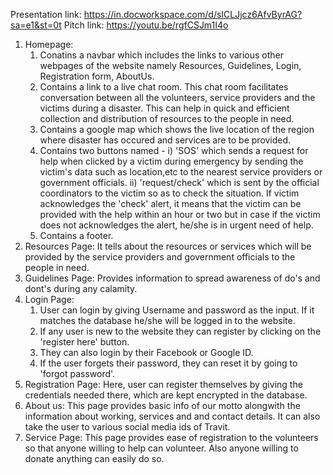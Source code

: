Presentation link: https://in.docworkspace.com/d/sICLJjcz6AfvByrAG?sa=e1&st=0t
Pitch link: https://youtu.be/rgfCSJm1I4o


1. Homepage:
   1) Conatins a navbar which includes the links to various other webpages of the website namely Resources, Guidelines, Login, Registration form, AboutUs.
   2) Contains a link to a live chat room. This chat room facilitates conversation between all the volunteers, service providers and the victims during a disaster. 
      This can help in quick and efficient collection and distribution of resources to the people in need.
   3) Contains a google map which shows the live location of the region where disaster has occured and services are to be provided.
   4) Contains two buttons named -
      i) 'SOS' which sends a request for help when clicked by a victim during emergency by sending the victim's data such as location,etc to 
          the nearest service providers or government officials.
      ii) 'request/check' which is sent by the official coordinators to the victim so as to check the situation. If victim acknowledges the 'check' alert, it means 
           that the victim can be provided with the help within an hour or two but in case if the victim does not acknowledges the alert, he/she is in urgent need 
           of help.
   5) Contains a footer.
2. Resources Page:
   It tells about the resources or services which will be provided by the service providers and government officials to the people in need.
3. Guidelines Page:
   Provides information to spread awareness of do's and dont's during any calamity.
4. Login Page:
   1) User can login by giving Username and password as the input. If it matches the database he/she will be logged in to the website.
   2) If any user is new to the website they can register by clicking on the 'register here' button.
   3) They can also login by their Facebook or Google ID.
   4) If the user forgets their password, they can reset it by going to 'forgot password'.
5. Registration Page:
   Here, user can register themselves by giving the credentials needed there, which are kept encrypted in the database.
6. About us:
   This page provides basic info of our motto alongwith the information about working, services and and contact details. It can also take the user to various 
   social media ids of Travit.
7. Service Page:
   This page provides ease of registration to the volunteers so that anyone willing to help can volunteer. Also anyone willing to donate anything can easily do so.
     
   
    
   
